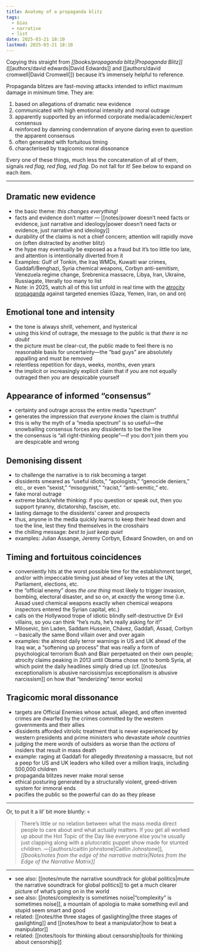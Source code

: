 ```yaml
---
title: Anatomy of a propaganda blitz
tags:
  - bias
  - narrative
  - list
date: 2025-03-21 18:10
lastmod: 2025-03-21 18:10
---
```

Copying this straight from *[[books/propaganda blitz|Propaganda Blitz]]* ([[authors/david edwards|David Edwards]] and [[authors/david cromwell|David Cromwell]]) because it’s immensely helpful to reference.

Propaganda blitzes are fast-moving attacks intended to inflict maximum damage in minimum time. They are:

1. based on allegations of dramatic new evidence
2. communicated with high emotional intensity and moral outrage
3. apparently supported by an informed corporate media/academic/expert consensus
4. reinforced by damning condemnation of anyone daring even to question the apparent consensus
5. often generated with fortuitous timing
6. characterised by tragicomic moral dissonance

Every one of these things, much less the concatenation of all of them, signals *red flag, red flag, red flag.* Do not fall for it! See below to expand on each item.

---
## ​Dramatic new evidence
- the basic theme: *this changes everything!*
- facts and evidence don’t matter — [[notes/power doesn’t need facts or evidence, just narrative and ideology|power doesn’t need facts or evidence, just narrative and ideology]]
- durability of the claims is not a chief concern; attention will rapidly move on (often distracted by another blitz)
- the hype may eventually be exposed as a fraud but it’s too little too late, and attention is intentionally diverted from it
- Examples: Gulf of Tonkin, the Iraq WMDs, Kuwaiti war crimes, Gaddafi/Benghazi, Syria chemical weapons, Corbyn anti-semitism, Venezuela regime change, Srebrenica massacre, Libya, Iran, Ukraine, Russiagate, literally too many to list 
- Note: in 2025, watch all of this list unfold in real time with the [atrocity propaganda](https://www.caitlinjohnst.one/p/israel-pushes-new-atrocity-narrative) against targeted enemies (Gaza, Yemen, Iran, on and on)

## Emotional tone and intensity
- the tone is always shrill, vehement, and hysterical
- using this kind of outrage, the message to the public is that *there is no doubt*
- the picture must be clear-cut, the public made to feel there is no reasonable basis for uncertainty—the “bad guys” are absolutely appalling and must be removed
- relentless repetition for days, weeks, months, even years
- the implicit or increasingly explicit claim that if *you* are not equally outraged then *you* are despicable yourself

## Appearance of informed “consensus”
- certainty and outrage across the entire media “spectrum”
- generates the impression that *everyone knows* the claim is truthful
- this is why the myth of a “media spectrum” is so useful—the snowballing consensus forces any dissidents to toe the line
- the consensus is “all right-thinking people”—if you don’t join them you are despicable and wrong

## Demonising dissent
- to challenge the narrative is to risk becoming a target
- dissidents smeared as “useful idiots,” “apologists,” “genocide deniers,” etc., or even “sexist,” “misogynist,” “racist,” “anti-semitic,” etc.
- fake moral outrage
- extreme black/white thinking: if you question or speak out, then you support tyranny, dictatorship, fascism, etc.
- lasting damage to the dissidents’ career and prospects
- thus, anyone in the media quickly learns to keep their head down and toe the line, lest they find themselves in the crosshairs
- the chilling message: *best to just keep quiet*
- examples: Julian Assange, Jeremy Corbyn, Edward Snowden, on and on

## Timing and fortuitous coincidences
- conveniently hits at the worst possible time for the establishment target, and/or with impeccable timing just ahead of key votes at the UN, Parliament, elections, etc.
- the “official enemy” does *the one thing* most likely to trigger invasion, bombing, electoral disaster, and so on, at *exactly* the wrong time (i.e. Assad used chemical weapons exactly when chemical weapons inspectors entered the Syrian capital, etc.)
- calls on the Hollywood trope of idiotic blindly self-destructive Dr Evil villains, so you can think “he’s nuts, he’s really asking for it!”
- Milosevic, bin Laden, Saddam Hussein, Chávez, Gaddafi, Assad, Corbyn – basically the same Bond villain over and over again
- examples: the almost daily terror warnings in US and UK ahead of the Iraq war, a “softening up process” that was really a form of psychological terrorism Bush and Blair perpetuated on their own people; atrocity claims peaking in 2013 until Obama chose not to bomb Syria, at which point the daily headlines simply dried up (cf. [[notes/us exceptionalism is abusive narcissism|us exceptionalism is abusive narcissism]] on how that “tenderizing” terror works)

## Tragicomic moral dissonance
- targets are Official Enemies whose actual, alleged, and often invented crimes are dwarfed by the crimes committed by the western governments and their allies
- dissidents afforded vitriolic treatment that is never experienced by western presidents and prime ministers who devastate *whole countries* 
- judging the mere *words* of outsiders as worse than the *actions* of insiders that result in mass death
- example: raging at Gaddafi for allegedly *threatening* a massacre, but not a peep for US and UK leaders who killed over a million Iraqis, including 500,000 children
- propaganda blitzes never make moral sense
- ethical posturing generated by a structurally violent, greed-driven system for immoral ends
- pacifies the public so the powerful can do as they please

---

Or, to put it a lil’ bit more bluntly: 💀

> There’s little or no relation between what the mass media direct people to care about and what actually matters. If you get all worked up about the Hot Topic of the Day like everyone else you’re usually just clapping along with a plutocratic puppet show made for stunted children. —[[authors/caitlin johnstone|Caitlin Johnstone]], *[[books/notes from the edge of the narrative matrix|Notes from the Edge of the Narrative Matrix]]*

---
- see also: [[notes/mute the narrative soundtrack for global politics|mute the narrative soundtrack for global politics]] to get a much clearer picture of what’s going on in the world
- see also: [[notes/complexity is sometimes noise|“complexity” is sometimes noise]], a mountain of apologia to make something evil and stupid seem smart and good
- related: [[notes/the three stages of gaslighting|the three stages of gaslighting]] and [[notes/how to beat a manipulator|how to beat a manipulator]]
- related: [[notes/tools for thinking about censorship|tools for thinking about censorship]]